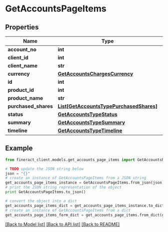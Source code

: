 # GetAccountsPageItems


## Properties

Name | Type | Description | Notes
------------ | ------------- | ------------- | -------------
**account_no** | **int** |  | [optional] 
**client_id** | **int** |  | [optional] 
**client_name** | **str** |  | [optional] 
**currency** | [**GetAccountsChargesCurrency**](GetAccountsChargesCurrency.md) |  | [optional] 
**id** | **int** |  | [optional] 
**product_id** | **int** |  | [optional] 
**product_name** | **str** |  | [optional] 
**purchased_shares** | [**List[GetAccountsTypePurchasedShares]**](GetAccountsTypePurchasedShares.md) |  | [optional] 
**status** | [**GetAccountsTypeStatus**](GetAccountsTypeStatus.md) |  | [optional] 
**summary** | [**GetAccountsTypeSummary**](GetAccountsTypeSummary.md) |  | [optional] 
**timeline** | [**GetAccountsTypeTimeline**](GetAccountsTypeTimeline.md) |  | [optional] 

## Example

```python
from fineract_client.models.get_accounts_page_items import GetAccountsPageItems

# TODO update the JSON string below
json = "{}"
# create an instance of GetAccountsPageItems from a JSON string
get_accounts_page_items_instance = GetAccountsPageItems.from_json(json)
# print the JSON string representation of the object
print GetAccountsPageItems.to_json()

# convert the object into a dict
get_accounts_page_items_dict = get_accounts_page_items_instance.to_dict()
# create an instance of GetAccountsPageItems from a dict
get_accounts_page_items_form_dict = get_accounts_page_items.from_dict(get_accounts_page_items_dict)
```
[[Back to Model list]](../README.md#documentation-for-models) [[Back to API list]](../README.md#documentation-for-api-endpoints) [[Back to README]](../README.md)


